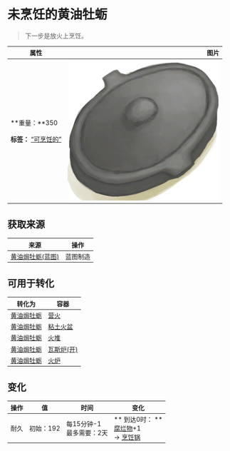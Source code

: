 # 未烹饪的黄油牡蛎  
> 下一步是放火上烹饪。  
  
  属性  |   图片   
 ----  |  ----:   
 **重量：**350<br><br>**标签：**	[“可烹饪的”](tag_Cookable.md)  |  ![](Sprite/CookingPotClosed.png)   
  
## 获取来源  
来源  |  操作  
----  |  ----  
[黄油焗牡蛎(蓝图)](Bp_ButterBakedOysters.md)  |  蓝图制造  
## 可用于转化  
转化为  |  容器  
----  |  ----  
[黄油焗牡蛎](ButterBakedOystersCooked.md)  |  [营火](Campfire.md)  
[黄油焗牡蛎](ButterBakedOystersCooked.md)  |  [粘土火盆](ClayFirePit.md)  
[黄油焗牡蛎](ButterBakedOystersCooked.md)  |  [火堆](Fire.md)  
[黄油焗牡蛎](ButterBakedOystersCooked.md)  |  [瓦斯炉(开)](GasCookerOn.md)  
[黄油焗牡蛎](ButterBakedOystersCooked.md)  |  [火炉](Stove.md)  
## 变化   
操作  |  值  |  时间  |  变化  
----  |  ----  |  ----  |  ----  
耐久  |  初始：192  |  每15分钟-1<br>最多需要：2天  |  ** 到达0时： **<br>[腐烂物](RottenRemains.md)+1 <br>→ [烹饪锅](CookingPot.md)  
